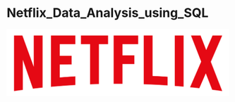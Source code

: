 # Netflix_Data_Analysis_using_SQL

![Netflix Logo ](https://github.com/sumedhkulkarni7/Netflix_Data_Analysis_using_SQL/blob/main/Netflix%20logo.png)
